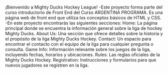 ¡Bienvenido a Mighty Ducks Hockey League!
-Este proyecto forma parte del curso introductorio de Front End del Curso ARGENTINA PROGRAMA. 
 Es una página web de front end que utiliza los conceptos básicos de HTML y CSS.
-En este proyecto encontrarás las siguientes secciones:
Home: La página principal donde se encuentra la información general sobre la liga de hockey Mighty Ducks.
About Us: Una sección que ofrece detalles sobre la historia y el propósito de la liga Mighty Ducks Hockey.
Contact: Un espacio para encontrar el contacto con el equipo de la liga para cualquier pregunta o consulta.
Game Info: Información relevante sobre los juegos de la liga, incluyendo fechas, horarios y ubicaciones.
Rules: Las reglas oficiales de la Mighty Ducks Hockey.
Registration: Instrucciones y formularios para que nuevos jugadores se registren en la liga.

